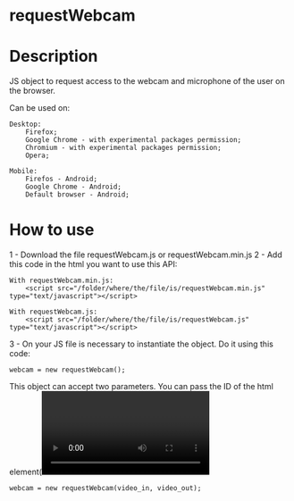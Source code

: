# requestWebcam

# Description

JS object to request access to the webcam and microphone of the user on the browser.

Can be used on:
    
    Desktop:
        Firefox;
        Google Chrome - with experimental packages permission;
        Chromium - with experimental packages permission;
        Opera;

    Mobile:
        Firefos - Android;
        Google Chrome - Android;
        Default browser - Android;
        
# How to use

1 - Download the file requestWebcam.js or requestWebcam.min.js
2 - Add this code in the html you want to use this API:
    
    With requestWebcam.min.js:
        <script src="/folder/where/the/file/is/requestWebcam.min.js" type="text/javascript"></script>
    
    With requestWebcam.js:
        <script src="/folder/where/the/file/is/requestWebcam.js" type="text/javascript"></script>
        
3 - On your JS file is necessary to instantiate the object. Do it using this code:

    webcam = new requestWebcam();
    
This object can accept two parameters. You can pass the ID of the html element(<video>) you want the feed to be displayed and the ID of the html element(<video>) you want to display the video after recording it. The code would be somethig like this:
    
    webcam = new requestWebcam(video_in, video_out);
    
    
    
    
    
